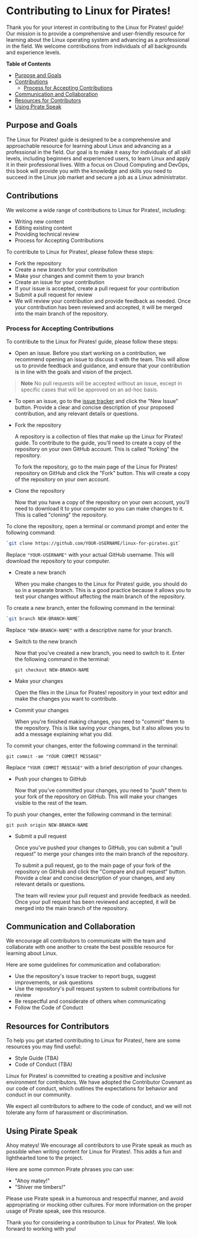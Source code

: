 # Contributing to Linux for Pirates!

Thank you for your interest in contributing to the Linux for Pirates! guide! Our mission is to provide a comprehensive and user-friendly resource for learning about the Linux operating system and advancing as a professional in the field. We welcome contributions from individuals of all backgrounds and experience levels.

<!-- START doctoc generated TOC please keep comment here to allow auto update -->
<!-- DON'T EDIT THIS SECTION, INSTEAD RE-RUN doctoc TO UPDATE -->
**Table of Contents**

- [Purpose and Goals](#purpose-and-goals)
- [Contributions](#contributions)
  - [Process for Accepting Contributions](#process-for-accepting-contributions)
- [Communication and Collaboration](#communication-and-collaboration)
- [Resources for Contributors](#resources-for-contributors)
- [Using Pirate Speak](#using-pirate-speak)

<!-- END doctoc generated TOC please keep comment here to allow auto update -->

## Purpose and Goals

The Linux for Pirates! guide is designed to be a comprehensive and approachable resource for learning about Linux and advancing as a professional in the field. Our goal is to make it easy for individuals of all skill levels, including beginners and experienced users, to learn Linux and apply it in their professional lives. With a focus on Cloud Computing and DevOps, this book will provide you with the knowledge and skills you need to succeed in the Linux job market and secure a job as a Linux administrator.

## Contributions

We welcome a wide range of contributions to Linux for Pirates!, including:

- Writing new content
- Editing existing content
- Providing technical review
- Process for Accepting Contributions

To contribute to Linux for Pirates!, please follow these steps:

- Fork the repository
- Create a new branch for your contribution
- Make your changes and commit them to your branch
- Create an issue for your contribution
- If your issue is accepted, create a pull request for your contribution
- Submit a pull request for review
- We will review your contribution and provide feedback as needed. Once your contribution has been reviewed and accepted, it will be merged into the main branch of the repository.

### Process for Accepting Contributions

To contribute to the Linux for Pirates! guide, please follow these steps:

- Open an issue. Before you start working on a contribution, we recommend opening an issue to discuss it with the team. This will allow us to provide feedback and guidance, and ensure that your contribution is in line with the goals and vision of the project.

> **Note** No pull requests will be accepted without an issue, except in specific cases that will be approved on an ad-hoc basis.

- To open an issue, go to the [issue tracker](https://github.com/YOUR-USERNAME/linux-for-pirates/issues) and click the "New Issue" button. Provide a clear and concise description of your proposed contribution, and any relevant details or questions.

- Fork the repository

    A repository is a collection of files that make up the Linux for Pirates! guide. To contribute to the guide, you'll need to create a copy of the repository on your own GitHub account. This is called "forking" the repository.

    To fork the repository, go to the main page of the Linux for Pirates! repository on GitHub and click the "Fork" button. This will create a copy of the repository on your own account.

- Clone the repository

    Now that you have a copy of the repository on your own account, you'll need to download it to your computer so you can make changes to it. This is called "cloning" the repository.

To clone the repository, open a terminal or command prompt and enter the following command:

```bash
`git clone https://github.com/YOUR-USERNAME/linux-for-pirates.git`
```

Replace `"YOUR-USERNAME"` with your actual GitHub username. This will download the repository to your computer.

- Create a new branch

    When you make changes to the Linux for Pirates! guide, you should do so in a separate branch. This is a good practice because it allows you to test your changes without affecting the main branch of the repository.

To create a new branch, enter the following command in the terminal:

```bash
`git branch NEW-BRANCH-NAME`
```

Replace `"NEW-BRANCH-NAME"` with a descriptive name for your branch.

- Switch to the new branch

    Now that you've created a new branch, you need to switch to it. Enter the following command in the terminal:

    `git checkout NEW-BRANCH-NAME`

- Make your changes

    Open the files in the Linux for Pirates! repository in your text editor and make the changes you want to contribute.

- Commit your changes

    When you're finished making changes, you need to "commit" them to the repository. This is like saving your changes, but it also allows you to add a message explaining what you did.

To commit your changes, enter the following command in the terminal:

`git commit -am "YOUR COMMIT MESSAGE"`

Replace `"YOUR COMMIT MESSAGE"` with a brief description of your changes.

- Push your changes to GitHub

    Now that you've committed your changes, you need to "push" them to your fork of the repository on GitHub. This will make your changes visible to the rest of the team.

To push your changes, enter the following command in the terminal:

`git push origin NEW-BRANCH-NAME`

- Submit a pull request

    Once you've pushed your changes to GitHub, you can submit a "pull request" to merge your changes into the main branch of the repository.

    To submit a pull request, go to the main page of your fork of the repository on GitHub and click the "Compare and pull request" button. Provide a clear and concise description of your changes, and any relevant details or questions.

    The team will review your pull request and provide feedback as needed. Once your pull request has been reviewed and accepted, it will be merged into the main branch of the repository.

## Communication and Collaboration

We encourage all contributors to communicate with the team and collaborate with one another to create the best possible resource for learning about Linux.

Here are some guidelines for communication and collaboration:

- Use the repository's issue tracker to report bugs, suggest improvements, or ask questions
- Use the repository's pull request system to submit contributions for review
- Be respectful and considerate of others when communicating
- Follow the Code of Conduct

## Resources for Contributors

To help you get started contributing to Linux for Pirates!, here are some resources you may find useful:

- Style Guide (TBA)
- Code of Conduct (TBA)

Linux for Pirates! is committed to creating a positive and inclusive environment for contributors. We have adopted the Contributor Covenant as our code of conduct, which outlines the expectations for behavior and conduct in our community.

We expect all contributors to adhere to the code of conduct, and we will not tolerate any form of harassment or discrimination.

## Using Pirate Speak

Ahoy mateys! We encourage all contributors to use Pirate speak as much as possible when writing content for Linux for Pirates!. This adds a fun and lighthearted tone to the project.

Here are some common Pirate phrases you can use:

- "Ahoy matey!"
- "Shiver me timbers!"

Please use Pirate speak in a humorous and respectful manner, and avoid appropriating or mocking other cultures. For more information on the proper usage of Pirate speak, see this resource.

Thank you for considering a contribution to Linux for Pirates!. We look forward to working with you!
